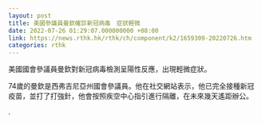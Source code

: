 ```yaml
---
layout: post
title: 美國參議員曼欽確診新冠病毒　症狀輕微
date: 2022-07-26 01:29:07.000000000 +08:00
link: https://news.rthk.hk/rthk/ch/component/k2/1659309-20220726.htm
categories: rthk
---
```


美國國會參議員曼欽對新冠病毒檢測呈陽性反應，出現輕微症狀。

74歲的曼欽是西弗吉尼亞州國會參議員。他在社交網站表示，他已完全接種新冠疫苗，並打了打強針，他會按照疾空中心指引進行隔離，在未來幾天遙距辦公。

.
